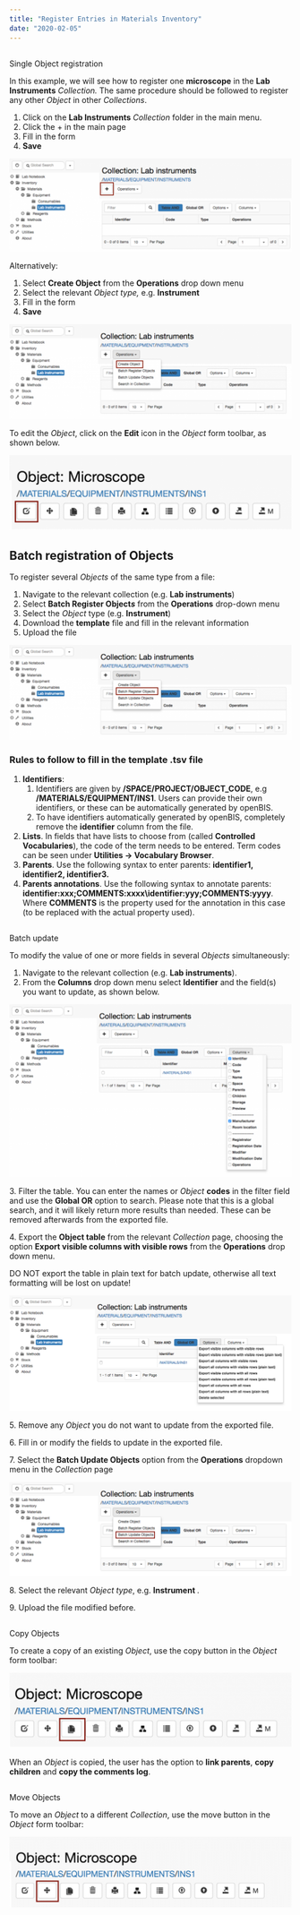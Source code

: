 ```yaml
---
title: "Register Entries in Materials Inventory"
date: "2020-02-05"
---
```


##   
Single Object registration

In this example, we will see how to register one **microscope** in the **Lab Instruments** _Collection._ The same procedure should be followed to register any other _Object_ in other _Collections_.  
  

1. Click on the **Lab Instruments** _Collection_ folder in the main menu.
2. Click the + in the main page
3. Fill in the form
4. **Save**

![](images/Register-single-object-1024x338.png)

Alternatively:

1. Select **Create Object** from the **Operations** drop down menu
2. Select the relevant _Object type,_ e.g. **Instrument**
3. Fill in the form
4. **Save**

![](images/Register-single-object-operations-1024x342.png)

To edit the _Object_, click on the **Edit** icon in the _Object_ form toolbar, as shown below.

![](images/edit-button-object-1024x274.png)

## Batch registration of Objects

To register several _Objects_ of the same type from a file:

1. Navigate to the relevant collection (e.g. **Lab instruments**)
2. Select **Batch Register Object**_**s**_ from the **Operations** drop-down menu
3. Select the _Object_ type (e.g. **Instrument**)
4. Download the **template** file and fill in the relevant information
5. Upload the file

![](images/batch-registration-object-1024x342.png)

### **Rules to follow to fill in the template .tsv file**

1. **Identifiers**:
    1. Identifiers are given by **/SPACE/PROJECT/OBJECT\_CODE**, e.g **/MATERIALS/EQUIPMENT/INS1**. Users can provide their own identifiers, or these can be automatically generated by openBIS.
    2. To have identifiers automatically generated by openBIS, completely remove the **identifier** column from the file.
2. **Lists**. In fields that have lists to choose from (called **Controlled Vocabularies**), the code of the term needs to be entered. Term codes can be seen under **Utilities -> Vocabulary Browser**.
3. **Parents**. Use the following syntax to enter parents: **identifier1, identifier2, identifier3.**
4. **Parents annotations**. Use the following syntax to annotate parents: **identifier:xxx;COMMENTS:xxxx\\identifier:yyy;COMMENTS:yyyy**. Where **COMMENTS** is the property used for the annotation in this case (to be replaced with the actual property used).

##   
Batch update

To modify the value of one or more fields in several _Objects_ simultaneously:

1. Navigate to the relevant collection (e.g. **Lab instruments**).
2. From the **Columns** drop down menu select **Identifier** and the field(s) you want to update, as shown below.

![](images/batch-update-select-table-property-1024x626.png)

3\. Filter the table. You can enter the names or _Object_ **codes** in the filter field and use the **Global OR** option to search. Please note that this is a global search, and it will likely return more results than needed. These can be removed afterwards from the exported file.

4\. Export the **Object table** from the relevant _Collection_ page, choosing the option **Export visible columns with visible rows** from the **Operations** drop down menu.

DO NOT export the table in plain text for batch update, otherwise all text formatting will be lost on update!

![](images/batch-update-table-export.png)

5\. Remove any _Object_ you do not want to update from the exported file.

6\. Fill in or modify the fields to update in the exported file.

7\. Select the **Batch Update Objects** option from the **Operations** dropdown menu in the _Collection_ page

![](images/batch-update-object.png)

8\. Select the relevant _Object_ _type_, e.g. **Instrument** _._

9\. Upload the file modified before.

##   
Copy Objects

To create a copy of an existing _Object_, use the copy button in the _Object_ form toolbar:

![](images/copy-button-object-1024x271.png)

When an _Object_ is copied, the user has the option to **link parents**, **copy children** and **copy the comments log**.

##   
Move Objects

  
To move an _Object_ to a different _Collection_, use the move button in the _Object_ form toolbar:

![](images/move-button-object-1024x255.png)
